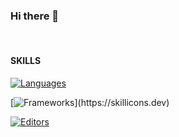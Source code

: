 ### Hi there 👋

<br>

#### SKILLS

[![Languages](https://skillicons.dev/icons?i=c,java,ruby,js,html,css)](https://skillicons.dev)

[![Frameworks](https://skillicons.dev/icons?i=react,rails,)](https://skillicons.dev)

[![Editors](https://skillicons.dev/icons?i=neovim,vscode,androidstudio)](https://skillicons.dev)
